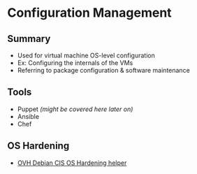 # Configuration Management
## Summary

- Used for virtual machine OS-level configuration
- Ex: Configuring the internals of the VMs
- Referring to package configuration & software maintenance
## Tools

- Puppet *(might be covered here later on)*
- Ansible
- Chef

## OS Hardening

 - [OVH Debian CIS OS Hardening helper](https://github.com/ovh/debian-cis/tree/master)